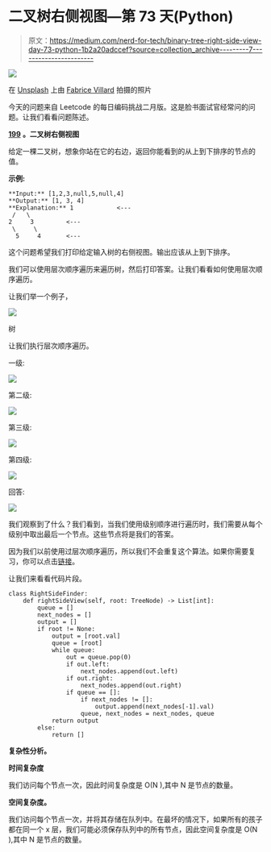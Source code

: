 # 二叉树右侧视图—第 73 天(Python)

> 原文：<https://medium.com/nerd-for-tech/binary-tree-right-side-view-day-73-python-1b2a20adccef?source=collection_archive---------7----------------------->

![](img/9b37f469caecdb572f3cfa500c41e415.png)

在 [Unsplash](https://unsplash.com?utm_source=medium&utm_medium=referral) 上由 [Fabrice Villard](https://unsplash.com/@fabulu75?utm_source=medium&utm_medium=referral) 拍摄的照片

今天的问题来自 Leetcode 的每日编码挑战二月版。这是脸书面试官经常问的问题。让我们看看问题陈述。

[**199**](https://leetcode.com/problems/binary-tree-right-side-view/) **。二叉树右侧视图**

给定一棵二叉树，想象你站在它的右边，返回你能看到的从上到下排序的节点的值。

**示例:**

```
**Input:** [1,2,3,null,5,null,4]
**Output:** [1, 3, 4]
**Explanation:** 1            <---
 /   \
2     3         <---
 \     \
  5     4       <---
```

这个问题希望我们打印给定输入树的右侧视图。输出应该从上到下排序。

我们可以使用层次顺序遍历来遍历树，然后打印答案。让我们看看如何使用层次顺序遍历。

让我们举一个例子，

![](img/be9b6aab141038eb8590b39a1416eb03.png)

树

让我们执行层次顺序遍历。

一级:

![](img/a47b9a8d0d85d3e6d931467540ef4e64.png)

第二级:

![](img/aa83fa9ae3d433c2ef70dc8f2bed40f5.png)

第三级:

![](img/7c1312cec976f283571733b1bab7feba.png)

第四级:

![](img/94c520d1cc3cbfb5ae2d6c5eb5f7531e.png)

回答:

![](img/c4495d2e9c78e5998b02837cf14063fc.png)

我们观察到了什么？我们看到，当我们使用级别顺序进行遍历时，我们需要从每个级别中取出最后一个节点。这些节点将是我们的答案。

因为我们以前使用过层次顺序遍历，所以我们不会重复这个算法。如果你需要复习，你可以点击[链接](https://atharayil.medium.com/maximum-depth-of-n-ary-tree-day-65-python-6c3d1c1ce299)。

让我们来看看代码片段。

```
class RightSideFinder:
    def rightSideView(self, root: TreeNode) -> List[int]:
        queue = []
        next_nodes = []
        output = []
        if root != None:
            output = [root.val]
            queue = [root]
            while queue:
                out = queue.pop(0)
                if out.left:
                    next_nodes.append(out.left)
                if out.right:
                    next_nodes.append(out.right)
                if queue == []:
                    if next_nodes != []:
                        output.append(next_nodes[-1].val)
                    queue, next_nodes = next_nodes, queue
            return output
        else:
            return []
```

**复杂性分析。**

**时间复杂度**

我们访问每个节点一次，因此时间复杂度是 O(N ),其中 N 是节点的数量。

**空间复杂度。**

我们访问每个节点一次，并将其存储在队列中。在最坏的情况下，如果所有的孩子都在同一个 x 层，我们可能必须保存队列中的所有节点，因此空间复杂度是 O(N ),其中 N 是节点的数量。